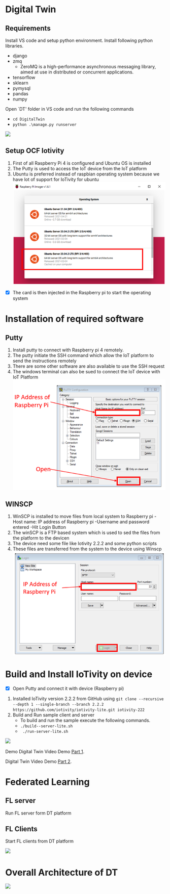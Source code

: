 # Digital Twin 
## Requirements
Install VS code and setup python environment. Install following python libraries.
- django
- zmq
  - ZeroMQ is a high-performance asynchronous messaging library, aimed at use in distributed or concurrent applications.
- tensorflow
- sklearn
- pymysql
- pandas
- numpy 

Open `DT' folder in VS code and run the following commands
- `cd DigitalTwin`
- `python .\manage.py runserver`

![](https://github.com/atifrizwan91/DT-for-FL/blob/main/DT/DigitalTwin/Images/RunDT%20.png)

## Setup OCF Iotivity
 1. First of all Raspberry Pi 4 is configured and Ubuntu OS is installed
2. The Putty is used to access the IoT device from the IoT platform
3. Ubuntu is preferred instead of raspbian operating system because we have lot of support for IoTivity for ubuntu
![](https://github.com/atifrizwan91/Greenhouse/blob/main/Images/0.PNG)
- [X]  The card is then injected in the Raspberry pi to start the operating system

# Installation of required software
## Putty
1. Install putty to connect with Raspberry pi 4 remotely.
2. The putty initiate the SSH command which allow the IoT platform to send the instructions remotely
3. There are some other software are also available to use the SSH request
4. The windows terminal can also be sued to connect the IoT device with IoT Platform
![](https://github.com/atifrizwan91/Greenhouse/blob/main/Images/1.PNG)
## WINSCP
1. WinSCP is installed to move files from local system to Raspberry pi
   -Host name: IP address of Raspberry pi
   -Username and password entered
   -Hit Login Button
2. The winSCP is a FTP based system which is used to sed the files from the platform to the devicen
3. The device need some file like Iotivity 2.2.2 and some python scripts 
4. These files are transferred from the system to the device using Winscp
![](https://github.com/atifrizwan91/Greenhouse/blob/main/Images/2.PNG)

# Build and Install IoTivity on device
- [x] Open Putty and connect it with device (Raspberry pi)
1. Installed IoTivity version 2.2.2 from GitHub using
   ```git clone --recursive --depth 1 --single-branch --branch 2.2.2 https://github.com/iotivity/iotivity-lite.git iotivity-222```
2. Build and Run sample client and server
   - To build and run the sample execute the following commands. 
   - ``` ./build--server-lite.sh ```
   - ``` ./run-server-lite.sh```

![](https://github.com/atifrizwan91/Greenhouse/blob/main/Images/3.PNG)

Demo
Digital Twin Video Demo [Part 1](https://www.youtube.com/watch?v=QrcGZkdB7KY).

Digital Twin Video Demo [Part 2](https://www.youtube.com/watch?v=TILGCEQVeP8).

# Federated Learning

## FL server
  Run FL server form DT platform
  
## FL Clients
  Start FL clients from DT platform 
  
  ![]( https://github.com/atifrizwan91/DT-for-FL/blob/main/DT/DigitalTwin/Images/DT%20All.png)
  
# Overall Architecture of DT

 ![]( https://github.com/atifrizwan91/DT-for-FL/blob/main/DT/DigitalTwin/Images/Over%20All%20Architecture.png)
